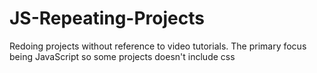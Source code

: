 # JS-Repeating-Projects
Redoing projects without reference to video tutorials. The primary focus being JavaScript so some projects doesn't include css 
